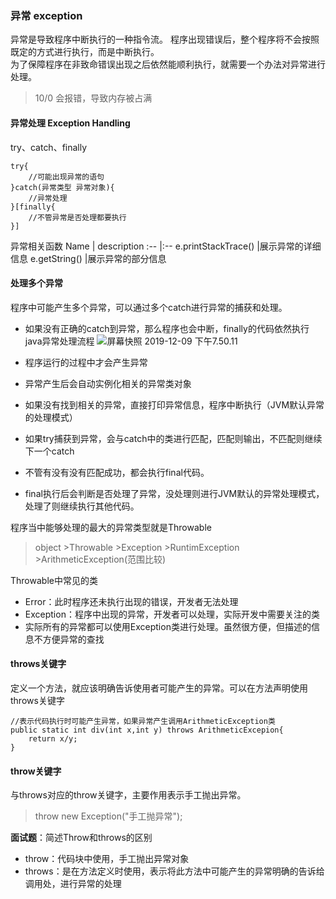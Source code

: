 ### 异常 exception
异常是导致程序中断执行的一种指令流。
程序出现错误后，整个程序将不会按照既定的方式进行执行，而是中断执行。  
为了保障程序在非致命错误出现之后依然能顺利执行，就需要一个办法对异常进行处理。  
>10/0 会报错，导致内存被占满

#### 异常处理 Exception Handling
try、catch、finally
```
try{
    //可能出现异常的语句
}catch(异常类型 异常对象){
    //异常处理
}[finally{
    //不管异常是否处理都要执行
}]
```
异常相关函数
Name                |   description
:--                 |:--
e.printStackTrace() |展示异常的详细信息
e.getString()       |展示异常的部分信息

#### 处理多个异常
程序中可能产生多个异常，可以通过多个catch进行异常的捕获和处理。
-   如果没有正确的catch到异常，那么程序也会中断，finally的代码依然执行
java异常处理流程
![屏幕快照 2019-12-09 下午7.50.11](http://mysource.moneygc.com/%E5%B1%8F%E5%B9%95%E5%BF%AB%E7%85%A7%202019-12-09%20%E4%B8%8B%E5%8D%887.50.11.png)

-   程序运行的过程中才会产生异常
-   异常产生后会自动实例化相关的异常类对象
-   如果没有找到相关的异常，直接打印异常信息，程序中断执行（JVM默认异常的处理模式）
-   如果try捕获到异常，会与catch中的类进行匹配，匹配则输出，不匹配则继续下一个catch
-   不管有没有没有匹配成功，都会执行final代码。
-   final执行后会判断是否处理了异常，没处理则进行JVM默认的异常处理模式，处理了则继续执行其他代码。

程序当中能够处理的最大的异常类型就是Throwable  
>object >Throwable >Exception >RuntimException >ArithmeticException(范围比较)

Throwable中常见的类
-   Error：此时程序还未执行出现的错误，开发者无法处理
-   Exception：程序中出现的异常，开发者可以处理，实际开发中需要关注的类
-   实际所有的异常都可以使用Exception类进行处理。虽然很方便，但描述的信息不方便异常的查找

#### throws关键字
定义一个方法，就应该明确告诉使用者可能产生的异常。可以在方法声明使用throws关键字
```
//表示代码执行时可能产生异常，如果异常产生调用ArithmeticException类
public static int div(int x,int y) throws ArithmeticExcepion{
    return x/y;
}
```
#### throw关键字
与throws对应的throw关键字，主要作用表示手工抛出异常。
>throw new Exception("手工抛异常");

**面试题**：简述Throw和throws的区别
-   throw：代码块中使用，手工抛出异常对象
-   throws：是在方法定义时使用，表示将此方法中可能产生的异常明确的告诉给调用处，进行异常的处理
